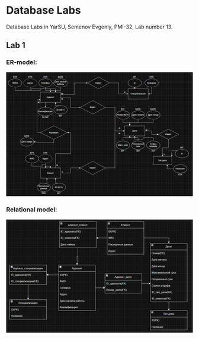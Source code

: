 
# Database Labs

Database Labs in YarSU, Semenov Evgeniy, PMI-32, Lab number 13.

## Lab 1
### ER-model:
![ER-model](https://github.com/Semonzz/databaseLabs/blob/main/1/1.png)
### Relational model:
![REL-model](https://github.com/Semonzz/databaseLabs/blob/main/1/2.png)